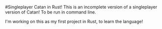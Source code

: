 #Singleplayer Catan in Rust!
This is an incomplete version of a singleplayer version of Catan! 
To be run in command line.

I'm working on this as my first project in Rust, to learn the language!